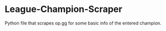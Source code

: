 # League-Champion-Scraper
Python file that scrapes op.gg for some basic info of the entered champion.
